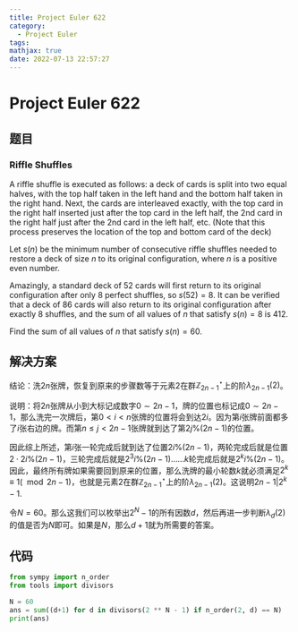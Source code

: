 ```yaml
---
title: Project Euler 622
category:
  - Project Euler
tags:
mathjax: true
date: 2022-07-13 22:57:27
---
```


<escape><!-- more --></escape>

# Project Euler 622

## 题目

### Riffle Shuffles

A riffle shuffle is executed as follows: a deck of cards is split into two equal halves, with the top half taken in the left hand and the bottom half taken in the right hand. Next, the cards are interleaved exactly, with the top card in the right half inserted just after the top card in the left half, the $2\text{nd}$ card in the right half just after the $2\text{nd}$ card in the left half, etc. (Note that this process preserves the location of the top and bottom card of the deck)

Let $s(n)$ be the minimum number of consecutive riffle shuffles needed to restore a deck of size $n$ to its original configuration, where $n$ is a positive even number.

Amazingly, a standard deck of $52$ cards will first return to its original configuration after only $8$ perfect shuffles, so $s(52) = 8$. It can be verified that a deck of $86$ cards will also return to its original configuration after exactly $8$ shuffles, and the sum of all values of $n$ that satisfy $s(n) = 8$ is $412$.

Find the sum of all values of $n$ that satisfy $s(n) = 60$.

## 解决方案

结论：洗$2n$张牌，恢复到原来的步骤数等于元素$2$在群$\mathbb{Z}_{2n-1}^{\star}$上的阶$\lambda_{2n-1}(2)$。

说明：将$2n$张牌从小到大标记成数字$0\sim 2n-1$，牌的位置也标记成$0\sim 2n-1$，那么洗完一次牌后，第$0<i<n$张牌的位置将会到达$2i$。因为第$i$张牌前面都多了$i$张右边的牌。而第$n\le j<2n-1$张牌就到达了第$2j\%(2n-1)$的位置。

因此综上所述，第$i$张一轮完成后就到达了位置$2i\%(2n-1)$，两轮完成后就是位置$2\cdot 2i\%(2n-1)$，三轮完成后就是$2^3i\%(2n-1)$……$k$轮完成后就是$2^ki\%(2n-1)$。因此，最终所有牌如果需要回到原来的位置，那么洗牌的最小轮数$k$就必须满足$2^k\equiv1 (\mod 2n-1)$，也就是元素$2$在群$\mathbb{Z}_{2n-1}^{\star}$上的阶$\lambda_{2n-1}(2)$。这说明$2n-1|2^k-1$.

令$N=60$。那么这我们可以枚举出$2^N-1$的所有因数$d$，然后再进一步判断$\lambda_{d}(2)$的值是否为$N$即可。如果是$N$，那么$d+1$就为所需要的答案。

## 代码

```py
from sympy import n_order
from tools import divisors

N = 60
ans = sum((d+1) for d in divisors(2 ** N - 1) if n_order(2, d) == N)
print(ans)

```
